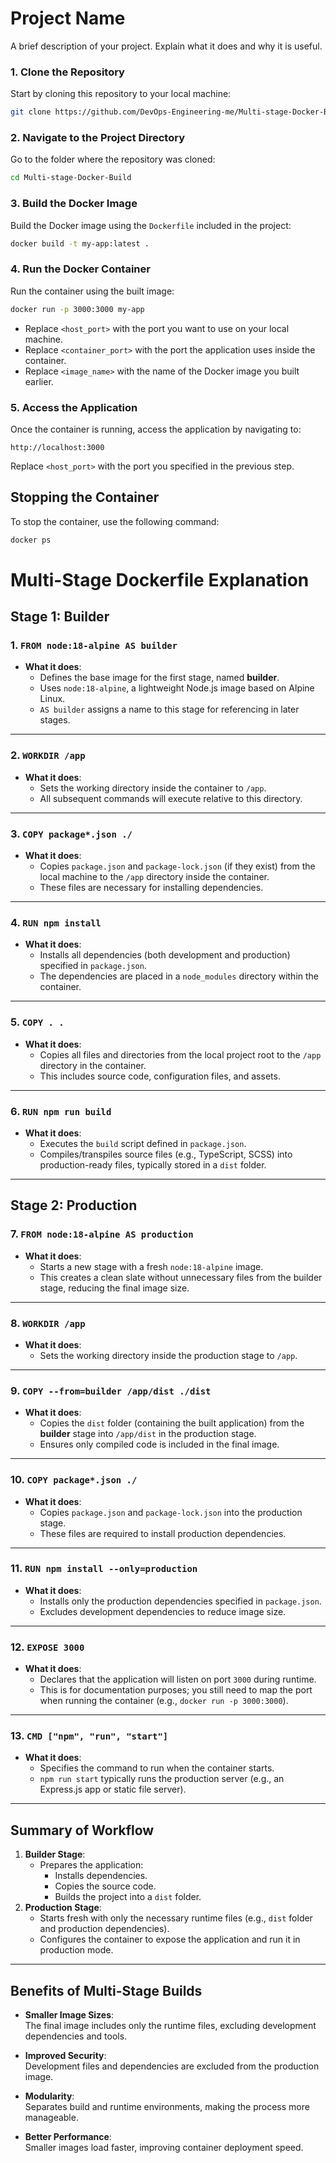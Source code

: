 
# Project Name

A brief description of your project. Explain what it does and why it is useful.


### 1. Clone the Repository

Start by cloning this repository to your local machine:

```bash
git clone https://github.com/DevOps-Engineering-me/Multi-stage-Docker-Build.git
```


### 2. Navigate to the Project Directory

Go to the folder where the repository was cloned:

```bash
cd Multi-stage-Docker-Build
```

### 3. Build the Docker Image

Build the Docker image using the `Dockerfile` included in the project:

```bash
docker build -t my-app:latest .
```


### 4. Run the Docker Container

Run the container using the built image:

```bash
docker run -p 3000:3000 my-app
```

- Replace `<host_port>` with the port you want to use on your local machine.
- Replace `<container_port>` with the port the application uses inside the container.
- Replace `<image_name>` with the name of the Docker image you built earlier.

### 5. Access the Application

Once the container is running, access the application by navigating to:

```
http://localhost:3000
```

Replace `<host_port>` with the port you specified in the previous step.

## Stopping the Container

To stop the container, use the following command:

```bash
docker ps
```


# Multi-Stage Dockerfile Explanation

## **Stage 1: Builder**

### 1. `FROM node:18-alpine AS builder`
- **What it does**:  
  - Defines the base image for the first stage, named **builder**.  
  - Uses `node:18-alpine`, a lightweight Node.js image based on Alpine Linux.  
  - `AS builder` assigns a name to this stage for referencing in later stages.

---

### 2. `WORKDIR /app`
- **What it does**:  
  - Sets the working directory inside the container to `/app`.  
  - All subsequent commands will execute relative to this directory.

---

### 3. `COPY package*.json ./`
- **What it does**:  
  - Copies `package.json` and `package-lock.json` (if they exist) from the local machine to the `/app` directory inside the container.  
  - These files are necessary for installing dependencies.

---

### 4. `RUN npm install`
- **What it does**:  
  - Installs all dependencies (both development and production) specified in `package.json`.  
  - The dependencies are placed in a `node_modules` directory within the container.

---

### 5. `COPY . .`
- **What it does**:  
  - Copies all files and directories from the local project root to the `/app` directory in the container.  
  - This includes source code, configuration files, and assets.

---

### 6. `RUN npm run build`
- **What it does**:  
  - Executes the `build` script defined in `package.json`.  
  - Compiles/transpiles source files (e.g., TypeScript, SCSS) into production-ready files, typically stored in a `dist` folder.

---

## **Stage 2: Production**

### 7. `FROM node:18-alpine AS production`
- **What it does**:  
  - Starts a new stage with a fresh `node:18-alpine` image.  
  - This creates a clean slate without unnecessary files from the builder stage, reducing the final image size.

---

### 8. `WORKDIR /app`
- **What it does**:  
  - Sets the working directory inside the production stage to `/app`.

---

### 9. `COPY --from=builder /app/dist ./dist`
- **What it does**:  
  - Copies the `dist` folder (containing the built application) from the **builder** stage into `/app/dist` in the production stage.  
  - Ensures only compiled code is included in the final image.

---

### 10. `COPY package*.json ./`
- **What it does**:  
  - Copies `package.json` and `package-lock.json` into the production stage.  
  - These files are required to install production dependencies.

---

### 11. `RUN npm install --only=production`
- **What it does**:  
  - Installs only the production dependencies specified in `package.json`.  
  - Excludes development dependencies to reduce image size.

---

### 12. `EXPOSE 3000`
- **What it does**:  
  - Declares that the application will listen on port `3000` during runtime.  
  - This is for documentation purposes; you still need to map the port when running the container (e.g., `docker run -p 3000:3000`).

---

### 13. `CMD ["npm", "run", "start"]`
- **What it does**:  
  - Specifies the command to run when the container starts.  
  - `npm run start` typically runs the production server (e.g., an Express.js app or static file server).

---

## **Summary of Workflow**
1. **Builder Stage**:
   - Prepares the application:
     - Installs dependencies.
     - Copies the source code.
     - Builds the project into a `dist` folder.
2. **Production Stage**:
   - Starts fresh with only the necessary runtime files (e.g., `dist` folder and production dependencies).
   - Configures the container to expose the application and run it in production mode.

---

## **Benefits of Multi-Stage Builds**
- **Smaller Image Sizes**:  
  The final image includes only the runtime files, excluding development dependencies and tools.

- **Improved Security**:  
  Development files and dependencies are excluded from the production image.

- **Modularity**:  
  Separates build and runtime environments, making the process more manageable.

- **Better Performance**:  
  Smaller images load faster, improving container deployment speed.

